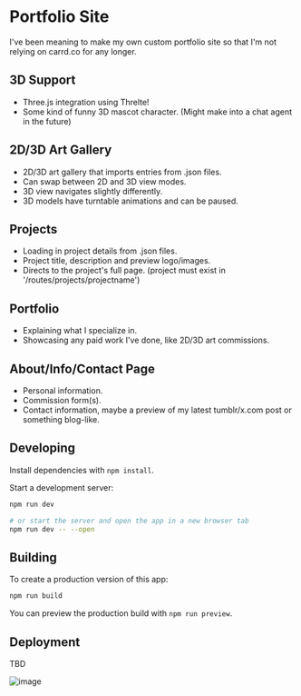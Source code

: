 # Portfolio Site
I've been meaning to make my own custom portfolio site so that I'm not relying on carrd.co for any longer.

## 3D Support
- Three.js integration using Threlte!
- Some kind of funny 3D mascot character. (Might make into a chat agent in the future)

## 2D/3D Art Gallery
- 2D/3D art gallery that imports entries from .json files.
- Can swap between 2D and 3D view modes.
- 3D view navigates slightly differently.
- 3D models have turntable animations and can be paused.

## Projects
- Loading in project details from .json files.
- Project title, description and preview logo/images.
- Directs to the project's full page. (project must exist in '/routes/projects/projectname')

## Portfolio
- Explaining what I specialize in.
- Showcasing any paid work I've done, like 2D/3D art commissions.

## About/Info/Contact Page
- Personal information.
- Commission form(s).
- Contact information, maybe a preview of my latest tumblr/x.com post or something blog-like.

## Developing

Install dependencies with `npm install`.

Start a development server:

```bash
npm run dev

# or start the server and open the app in a new browser tab
npm run dev -- --open
```

## Building

To create a production version of this app:

```bash
npm run build
```

You can preview the production build with `npm run preview`.

## Deployment
TBD

![image](https://github.com/user-attachments/assets/553aa021-cbb5-4aa7-b50b-37e4d7cad34b)
